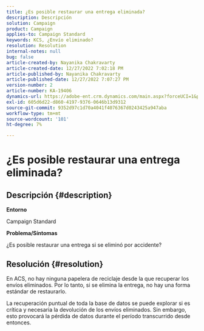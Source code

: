 ```yaml
---
title: ¿Es posible restaurar una entrega eliminada?
description: Descripción
solution: Campaign
product: Campaign
applies-to: Campaign Standard
keywords: KCS, ¿Envío eliminado?
resolution: Resolution
internal-notes: null
bug: false
article-created-by: Nayanika Chakravarty
article-created-date: 12/27/2022 7:02:18 PM
article-published-by: Nayanika Chakravarty
article-published-date: 12/27/2022 7:07:27 PM
version-number: 2
article-number: KA-19406
dynamics-url: https://adobe-ent.crm.dynamics.com/main.aspx?forceUCI=1&pagetype=entityrecord&etn=knowledgearticle&id=2a233af7-1886-ed11-81ac-6045bd006079
exl-id: 605d6d22-d860-4197-9376-0646b13d9312
source-git-commit: 9352d97c1d70a4041f4076367d0243425a947aba
workflow-type: tm+mt
source-wordcount: '101'
ht-degree: 7%

---
```


# ¿Es posible restaurar una entrega eliminada?

## Descripción {#description}


<b>Entorno</b>

Campaign Standard

<b>Problema/Síntomas</b>

¿Es posible restaurar una entrega si se eliminó por accidente?


## Resolución {#resolution}


En ACS, no hay ninguna papelera de reciclaje desde la que recuperar los envíos eliminados. Por lo tanto, si se elimina la entrega, no hay una forma estándar de restaurarlo.

La recuperación puntual de toda la base de datos se puede explorar si es crítica y necesaria la devolución de los envíos eliminados. Sin embargo, esto provocará la pérdida de datos durante el período transcurrido desde entonces.
